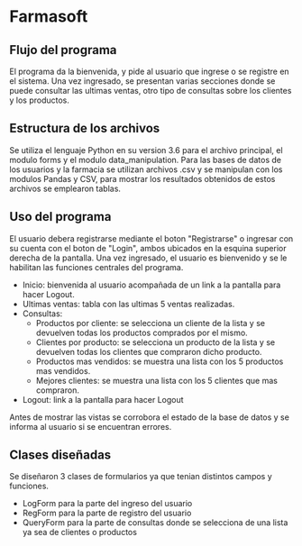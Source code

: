 # Farmasoft

## Flujo del programa
El programa da la bienvenida, y pide al usuario que ingrese o se registre en el sistema. Una vez ingresado, se presentan varias secciones donde se puede consultar las ultimas ventas,  otro tipo de consultas sobre los clientes y los productos.

## Estructura de los archivos
Se utiliza el lenguaje Python en su version 3.6 para el archivo principal, el modulo forms y el modulo data_manipulation. Para las bases de datos de los usuarios y la farmacia se utilizan archivos .csv y se manipulan con los modulos Pandas y CSV, para mostrar los resultados obtenidos de estos archivos se emplearon tablas.

## Uso del programa
El usuario debera registrarse mediante el boton "Registrarse" o ingresar con su cuenta con el boton de "Login", ambos ubicados en la esquina superior derecha de la pantalla. Una vez ingresado, el usuario es bienvenido y se le habilitan las funciones centrales del programa.

- Inicio: bienvenida al usuario acompañada de un link a la pantalla para hacer Logout.
- Ultimas ventas: tabla con las ultimas 5 ventas realizadas.
- Consultas:
  - Productos por cliente: se selecciona un cliente de la lista y se devuelven todas los productos comprados por el mismo.
  - Clientes por producto: se selecciona un producto de la lista y se devuelven todas los clientes que compraron dicho producto.
  - Productos mas vendidos: se muestra una lista con los 5 productos mas vendidos.
  - Mejores clientes: se muestra una lista con los 5 clientes que mas compraron.
- Logout: link a la pantalla para hacer Logout

 Antes de mostrar las vistas se corrobora el estado de la base de datos y se informa al usuario si se encuentran errores.

## Clases diseñadas
Se diseñaron 3 clases de formularios ya que tenian distintos campos y funciones.
* LogForm para la parte del ingreso del usuario
* RegForm para la parte de registro del usuario
* QueryForm para la parte de consultas donde se selecciona de una lista ya sea de clientes o productos
